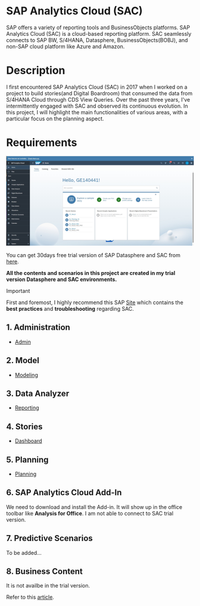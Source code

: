 # SAP Analytics Cloud (SAC)

SAP offers a variety of reporting tools and BusinessObjects platforms. SAP Analytics Cloud (SAC) is a cloud-based reporting platform. SAC seamlessly connects to SAP BW, S/4HANA, Datasphere, BusinessObjects(BOBJ), and non-SAP cloud platform like Azure and Amazon.

# Description
I first encountered SAP Analytics Cloud (SAC) in 2017 when I worked on a project to build stories(and Digital Boardroom) that consumed the data from S/4HANA Cloud through CDS View Queries. Over the past three years, I've intermittently engaged with SAC and observed its continuous evolution. In this project, I will highlight the main functionalities of various areas, with a particular focus on the planning aspect.

# Requirements

![alt text](/SAC/images/Overview.png)

You can get 30days free trial version of SAP Datasphere and SAC from [here](https://www.sap.com/products/technology-platform/cloud-analytics/trial-basic.html).

**All the contents and scenarios in this project are created in my trial version Datasphere and SAC environments.**

> [!IMPORTANT]
> First and foremost, I highly recommend this SAP [Site](https://pages.community.sap.com/topics/cloud-analytics/best-practices-troubleshooting) which contains the **best practices** and **troubleshooting** regarding SAC.

## 1. Administration
- [Admin](/SAC/Admin/Index.md)
 
## 2. Model
- [Modeling](/SAC/Modeling/Index.md)

## 3. Data Analyzer
- [Reporting](/SAC/Reporting/DA_Index.md)

## 4. Stories
- [Dashboard](/SAC/Reporting/DB_Index.md)

## 5. Planning
- [Planning](/SAC/Planning/Index.md)
  
## 6. SAP Analytics Cloud Add-In
We need to download and install the Add-in. It will show up in the office toolbar like **Analysis for Office**.
I am not able to connect to SAC trial version. 
  
## 7. Predictive Scenarios
To be added...

## 8. Business Content
It is not availbe in the trial version. 

Refer to this [article](https://pages.community.sap.com/topics/cloud-analytics/business-content).
